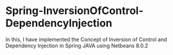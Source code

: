 # Spring-InversionOfControl-DependencyInjection
In this, I have implemented the Concept of Inversion of Control and Dependency Injection in Spring JAVA using Netbeans 8.0.2 
